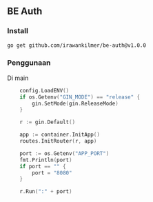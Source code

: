 ## BE Auth

### Install
```bash
go get github.com/irawankilmer/be-auth@v1.0.0
```

### Penggunaan
Di main
```go
	config.LoadENV()
	if os.Getenv("GIN_MODE") == "release" {
		gin.SetMode(gin.ReleaseMode)
	}

	r := gin.Default()

	app := container.InitApp()
	routes.InitRouter(r, app)

	port := os.Getenv("APP_PORT")
	fmt.Println(port)
	if port == "" {
		port = "8080"
	}

	r.Run(":" + port)
```